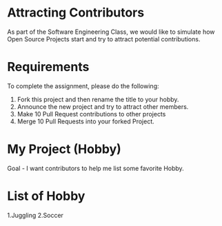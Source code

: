 # Attracting Contributors
As part of the Software Engineering Class, we would like to simulate how Open Source Projects start and try to attract potential contributions.

# Requirements
To complete the assignment, please do the following:
1. Fork this project and then rename the title to your hobby. 
2. Announce the new project and try to attract other members.
3. Make 10 Pull Request contributions to other projects
4. Merge 10 Pull Requests into your forked Project.

# My Project (Hobby)
Goal - I want contributors to help me list some favorite Hobby.

# List of Hobby
1.Juggling
2.Soccer
